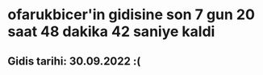 # ofarukbicer'in gidisine son 7 gun 20 saat 48 dakika 42 saniye kaldi

## Gidis tarihi: 30.09.2022 :(